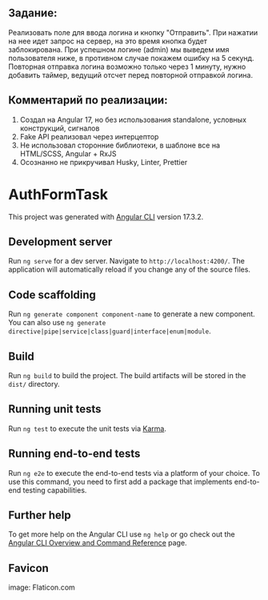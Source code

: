 ## Задание:
Реализовать поле для ввода логина и кнопку "Отправить". При нажатии на нее идет запрос на сервер, на это время кнопка будет заблокирована. При успешном логине (admin) мы выведем имя пользователя ниже, в противном случае покажем ошибку на 5 секунд. Повторная отправка логина возможно только через 1 минуту, нужно добавить таймер, ведущий отсчет перед повторной отправкой логина.

## Комментарий по реализации:
1. Создал на Angular 17, но без использования standalone, условных конструкций, сигналов
2. Fake API реализовал через интерцептор
3. Не использовал сторонние библиотеки, в шаблоне все на HTML/SCSS, Angular + RxJS
4. Осознанно не прикручивал Husky, Linter, Prettier

# AuthFormTask

This project was generated with [Angular CLI](https://github.com/angular/angular-cli) version 17.3.2.

## Development server

Run `ng serve` for a dev server. Navigate to `http://localhost:4200/`. The application will automatically reload if you change any of the source files.

## Code scaffolding

Run `ng generate component component-name` to generate a new component. You can also use `ng generate directive|pipe|service|class|guard|interface|enum|module`.

## Build

Run `ng build` to build the project. The build artifacts will be stored in the `dist/` directory.

## Running unit tests

Run `ng test` to execute the unit tests via [Karma](https://karma-runner.github.io).

## Running end-to-end tests

Run `ng e2e` to execute the end-to-end tests via a platform of your choice. To use this command, you need to first add a package that implements end-to-end testing capabilities.

## Further help

To get more help on the Angular CLI use `ng help` or go check out the [Angular CLI Overview and Command Reference](https://angular.io/cli) page.

## Favicon
image: Flaticon.com
